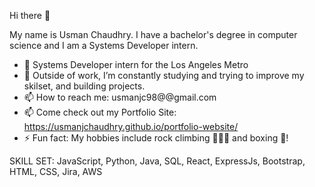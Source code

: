 Hi there 👋

My name is Usman Chaudhry. I have a bachelor's degree in computer science and I am a Systems Developer intern.


- 🚃 Systems Developer intern for the Los Angeles Metro
- 🌱 Outside of work, I’m constantly studying and trying to improve my skilset, and building projects.
- 📫 How to reach me: usmanjc98@@gmail.com
- 📫 Come check out my Portfolio Site: https://usmanjchaudhry.github.io/portfolio-website/
- ⚡ Fun fact: My hobbies include rock climbing 🧗🏽‍♂️  and boxing 🥊!

SKILL SET: JavaScript, Python, Java, SQL, React, ExpressJs, Bootstrap, HTML, CSS, Jira, AWS

